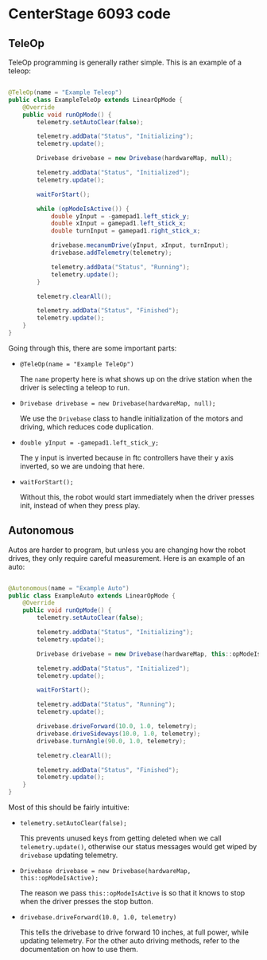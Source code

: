 # CenterStage 6093 code

## TeleOp

TeleOp programming is generally rather simple. This is an example of a teleop:

```java

@TeleOp(name = "Example Teleop")
public class ExampleTeleOp extends LinearOpMode {
    @Override
    public void runOpMode() {
        telemetry.setAutoClear(false);

        telemetry.addData("Status", "Initializing");
        telemetry.update();

        Drivebase drivebase = new Drivebase(hardwareMap, null);

        telemetry.addData("Status", "Initialized");
        telemetry.update();

        waitForStart();

        while (opModeIsActive()) {
            double yInput = -gamepad1.left_stick_y;
            double xInput = gamepad1.left_stick_x;
            double turnInput = gamepad1.right_stick_x;

            drivebase.mecanumDrive(yInput, xInput, turnInput);
            drivebase.addTelemetry(telemetry);

            telemetry.addData("Status", "Running");
            telemetry.update();
        }

        telemetry.clearAll();

        telemetry.addData("Status", "Finished");
        telemetry.update();
    }
}  
```  

Going through this, there are some important parts:

* `@TeleOp(name = "Example TeleOp")`  

  The `name` property here is what shows up on the drive station when the driver is selecting a
  teleop to run.

* `Drivebase drivebase = new Drivebase(hardwareMap, null);`  

  We use the `Drivebase` class to handle initialization of the motors and driving, which reduces
  code duplication.

* `double yInput = -gamepad1.left_stick_y;`

  The y input is inverted because in ftc controllers have their y axis inverted, so we are undoing
  that here.

* `waitForStart();`

  Without this, the robot would start immediately when the driver presses init, instead of when they
  press play.

## Autonomous

Autos are harder to program, but unless you are changing how the robot drives, they only require
careful measurement. Here is an example of an auto:

```java

@Autonomous(name = "Example Auto")
public class ExampleAuto extends LinearOpMode {
    @Override
    public void runOpMode() {
        telemetry.setAutoClear(false);

        telemetry.addData("Status", "Initializing");
        telemetry.update();

        Drivebase drivebase = new Drivebase(hardwareMap, this::opModeIsActive);

        telemetry.addData("Status", "Initialized");
        telemetry.update();

        waitForStart();

        telemetry.addData("Status", "Running");
        telemetry.update();

        drivebase.driveForward(10.0, 1.0, telemetry);
        drivebase.driveSideways(10.0, 1.0, telemetry);
        drivebase.turnAngle(90.0, 1.0, telemetry);

        telemetry.clearAll();

        telemetry.addData("Status", "Finished");
        telemetry.update();
    }
}
```

Most of this should be fairly intuitive:

* `telemetry.setAutoClear(false);`  

  This prevents unused keys from getting deleted when we call `telemetry.update()`, otherwise our
  status messages would get wiped by `drivebase` updating telemetry.

* `Drivebase drivebase = new Drivebase(hardwareMap, this::opModeIsActive);`

  The reason we pass `this::opModeIsActive` is so that it knows to stop when the
  driver presses the stop button.

* `drivebase.driveForward(10.0, 1.0, telemetry)`

  This tells the drivebase to drive forward 10 inches, at full power, while updating telemetry. For
  the other auto driving methods, refer to the documentation on how to use them.
